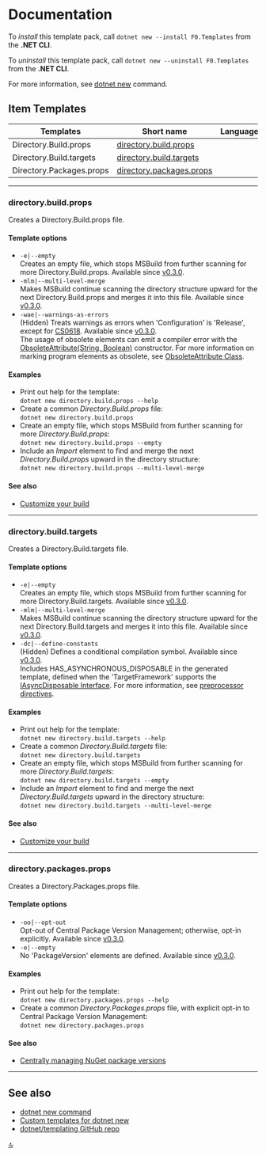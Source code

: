 # Documentation

To _install_ this template pack, call `dotnet new --install F0.Templates` from the **.NET CLI**.

To _uninstall_ this template pack, call `dotnet new --uninstall F0.Templates` from the **.NET CLI**.

For more information, see [dotnet new][dotnet-new] command.

## Item Templates

| Templates                | Short name                                          | Language | Tags           | Introduced          | Source code                                          |
|--------------------------|-----------------------------------------------------|----------|----------------|---------------------|------------------------------------------------------|
| Directory.Build.props    | [directory.build.props](#directorybuildprops)       |          | Config/MSBuild | [0.1.0][0.1.0]      | [Directory.Build.props][Directory-Build-props]       |
| Directory.Build.targets  | [directory.build.targets](#directorybuildtargets)   |          | Config/MSBuild | [0.1.0][0.1.0]      | [Directory.Build.targets][Directory-Build-targets]   |
| Directory.Packages.props | [directory.packages.props](#directorypackagesprops) |          | Config/NuGet   | [0.1.0][0.1.0]      | [Directory.Packages.props][Directory-Packages-props] |

***

### directory.build.props
Creates a Directory.Build.props file.
#### Template options
- `-e|--empty`\
Creates an empty file, which stops MSBuild from further scanning for more Directory.Build.props. Available since [v0.3.0][0.3.0].
- `-mlm|--multi-level-merge`\
Makes MSBuild continue scanning the directory structure upward for the next Directory.Build.props and merges it into this file. Available since [v0.3.0][0.3.0].
- `-wae|--warnings-as-errors`\
(Hidden) Treats warnings as errors when 'Configuration' is 'Release', except for [CS0618][cs0618]. Available since [v0.3.0][0.3.0].\
The usage of obsolete elements can emit a compiler error with the [ObsoleteAttribute(String, Boolean)][obsoleteattribute-ctor-string-boolean] constructor.
For more information on marking program elements as obsolete, see [ObsoleteAttribute Class][obsoleteattribute].
#### Examples
- Print out help for the template:\
`dotnet new directory.build.props --help`
- Create a common _Directory.Build.props_ file:\
`dotnet new directory.build.props`
- Create an empty file, which stops MSBuild from further scanning for more _Directory.Build.props_:\
`dotnet new directory.build.props --empty`
- Include an _Import_ element to find and merge the next _Directory.Build.props_ upward in the directory structure:\
`dotnet new directory.build.props --multi-level-merge`
#### See also
- [Customize your build](https://docs.microsoft.com/en-us/visualstudio/msbuild/customize-your-build#directorybuildprops-and-directorybuildtargets)

***

### directory.build.targets
Creates a Directory.Build.targets file.
#### Template options
- `-e|--empty`\
Creates an empty file, which stops MSBuild from further scanning for more Directory.Build.targets. Available since [v0.3.0][0.3.0].
- `-mlm|--multi-level-merge`\
Makes MSBuild continue scanning the directory structure upward for the next Directory.Build.targets and merges it into this file. Available since [v0.3.0][0.3.0].
- `-dc|--define-constants`\
(Hidden) Defines a conditional compilation symbol. Available since [v0.3.0][0.3.0].\
Includes HAS_ASYNCHRONOUS_DISPOSABLE in the generated template, defined when the 'TargetFramework' supports the [IAsyncDisposable Interface][iasyncdisposable].
For more information, see [preprocessor directives][preprocessor-if].
#### Examples
- Print out help for the template:\
`dotnet new directory.build.targets --help`
- Create a common _Directory.Build.targets_ file:\
`dotnet new directory.build.targets`
- Create an empty file, which stops MSBuild from further scanning for more _Directory.Build.targets_:\
`dotnet new directory.build.targets --empty`
- Include an _Import_ element to find and merge the next _Directory.Build.targets_ upward in the directory structure:\
`dotnet new directory.build.targets --multi-level-merge`
#### See also
- [Customize your build](https://docs.microsoft.com/en-us/visualstudio/msbuild/customize-your-build#directorybuildprops-and-directorybuildtargets)

***

### directory.packages.props
Creates a Directory.Packages.props file.
#### Template options
- `-oo|--opt-out`\
Opt-out of Central Package Version Management; otherwise, opt-in explicitly. Available since [v0.3.0][0.3.0].
- `-e|--empty`\
No 'PackageVersion' elements are defined. Available since [v0.3.0][0.3.0].
#### Examples
- Print out help for the template:\
`dotnet new directory.packages.props --help`
- Create a common _Directory.Packages.props_ file, with explicit opt-in to Central Package Version Management:\
`dotnet new directory.packages.props`
#### See also
- [Centrally managing NuGet package versions](https://github.com/NuGet/Home/wiki/Centrally-managing-NuGet-package-versions)

***

## See also
- [dotnet new command][dotnet-new]
- [Custom templates for dotnet new](https://docs.microsoft.com/en-us/dotnet/core/tools/custom-templates)
- [dotnet/templating GitHub repo](https://github.com/dotnet/templating)

[🔝](#documentation)

[0.1.0]: ../CHANGELOG.md#v010-2021-01-14
[0.3.0]: ../CHANGELOG.md#v030-2021-01-28

[Directory-Build-props]: ../source/production/F0.Templates/templates/Directory-Build-props/Directory.Build.props
[Directory-Build-targets]:../source/production/F0.Templates/templates/Directory-Build-targets/Directory.Build.targets
[Directory-Packages-props]: ../source/production/F0.Templates/templates/Directory-Packages-props/Directory.Packages.props

[dotnet-new]: https://docs.microsoft.com/en-us/dotnet/core/tools/dotnet-new
[cs0618]: https://docs.microsoft.com/en-us/dotnet/csharp/language-reference/compiler-messages/cs0618
[obsoleteattribute-ctor-string-boolean]: https://docs.microsoft.com/en-us/dotnet/api/system.obsoleteattribute.-ctor#System_ObsoleteAttribute__ctor_System_String_System_Boolean_
[obsoleteattribute]: https://docs.microsoft.com/en-us/dotnet/api/system.obsoleteattribute
[iasyncdisposable]: https://docs.microsoft.com/en-us/dotnet/api/system.iasyncdisposable
[preprocessor-if]: https://docs.microsoft.com/en-us/dotnet/csharp/language-reference/preprocessor-directives/preprocessor-if
